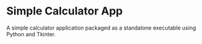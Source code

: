 # Simple Calculator App
A simple calculator application packaged as a standalone executable using Python and Tkinter.
